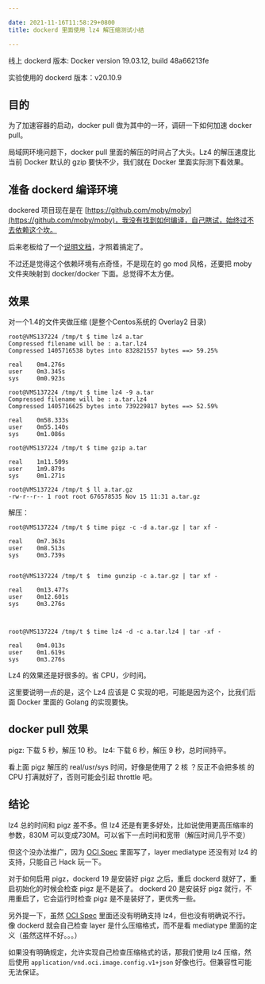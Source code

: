 ```yaml
---

date: 2021-11-16T11:58:29+0800
title: dockerd 里面使用 lz4 解压缩测试小结

---
```


线上 dockerd 版本: Docker version 19.03.12, build 48a66213fe

实验使用的 dockerd 版本：v20.10.9

## 目的

为了加速容器的启动，docker pull 做为其中的一环，调研一下如何加速 docker pull。

局域网环境问题下，docker pull 里面的解压的时间占了大头。Lz4 的解压速度比当前 Docker 默认的 gzip 要快不少，我们就在 Docker 里面实际测下看效果。

<!--more-->

## 准备 dockerd 编译环境

dockered 项目现在是在 [https://github.com/moby/moby](https://github.com/moby/moby)，我没有找到如何编译，自己瞎试，始终过不去依赖这个坎。

后来老板给了一个[说明文档](https://github.com/moby/moby/blob/master/docs/contributing/set-up-dev-env.md)，才照着搞定了。

不过还是觉得这个依赖环境有点奇怪，不是现在的 go mod 风格，还要把 moby 文件夹映射到 docker/docker 下面。总觉得不太方便。

## 效果

对一个1.4的文件夹做压缩 (是整个Centos系统的 Overlay2 目录)

```
root@VMS137224 /tmp/t $ time lz4 a.tar
Compressed filename will be : a.tar.lz4
Compressed 1405716538 bytes into 832821557 bytes ==> 59.25%

real    0m4.276s
user    0m3.345s
sys     0m0.923s

root@VMS137224 /tmp/t $ time lz4 -9 a.tar
Compressed filename will be : a.tar.lz4
Compressed 1405716625 bytes into 739229817 bytes ==> 52.59%

real    0m58.333s
user    0m55.140s
sys     0m1.086s

root@VMS137224 /tmp/t $ time gzip a.tar

real    1m11.509s
user    1m9.879s
sys     0m1.271s

root@VMS137224 /tmp/t $ ll a.tar.gz
-rw-r--r-- 1 root root 676578535 Nov 15 11:31 a.tar.gz
```

解压：

```
root@VMS137224 /tmp/t $ time pigz -c -d a.tar.gz | tar xf -

real    0m7.363s
user    0m8.513s
sys     0m3.739s


root@VMS137224 /tmp/t $  time gunzip -c a.tar.gz | tar xf -

real    0m13.477s
user    0m12.601s
sys     0m3.276s



root@VMS137224 /tmp/t $ time lz4 -d -c a.tar.lz4 | tar -xf -

real    0m4.013s
user    0m1.619s
sys     0m3.276s
```

Lz4 的效果还是好很多的。省 CPU，少时间。

这里要说明一点的是，这个 Lz4 应该是 C 实现的吧，可能是因为这个，比我们后面 Docker 里面的 Golang 的实现要快。


## docker pull 效果

pigz: 下载 5 秒，解压 10 秒。
lz4: 下载 6 秒，解压 9 秒，总时间持平。

看上面 pigz 解压的 real/usr/sys 时间，好像是使用了 2 核 ？反正不会把多核 的 CPU 打满就好了，否则可能会引起 throttle 吧。

## 结论

lz4 总的时间和 pigz 差不多。但 lz4 还是有更多好处，比如说使用更高压缩率的参数，830M 可以变成730M。可以省下一点时间和宽带（解压时间几乎不变）

但这个没办法推广，因为 [OCI Spec](https://github.com/opencontainers/image-spec/blob/main/manifest.md) 里面写了，layer mediatype 还没有对 lz4 的支持，只能自己 Hack 玩一下。


对于如何启用 pigz，dockerd 19 是安装好 pigz 之后，重启 dockerd 就好了，重启初始化的时候会检查 pigz 是不是装了。  dockerd 20 是安装好 pigz 就行，不用重启了，它会运行时检查 pigz 是不是装好了，更优秀一些。


另外提一下，虽然 [OCI Spec](https://github.com/opencontainers/image-spec/blob/main/manifest.md) 里面还没有明确支持 lz4，但也没有明确说不行。 像 dockerd 就会自己检查 layer 是什么压缩格式，而不是看 mediatype 里面的定义（虽然这样不好。。。）

如果没有明确规定，允许实现自己检查压缩格式的话，那我们使用 lz4 压缩，然后使用 `application/vnd.oci.image.config.v1+json` 好像也行。但兼容性可能无法保证。
